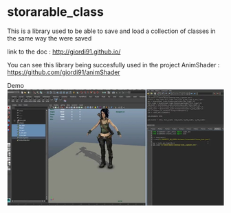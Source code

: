 storarable_class
================

This is a library used to be able to save and load a collection of classes in the same way the were saved

link to the doc : http://giordi91.github.io/


You can see this library being succesfully used in the project AnimShader : https://github.com/giordi91/animShader

Demo
[![IMAGE DEMO](/doc/resources/demo.png)](https://vimeo.com/107648350)